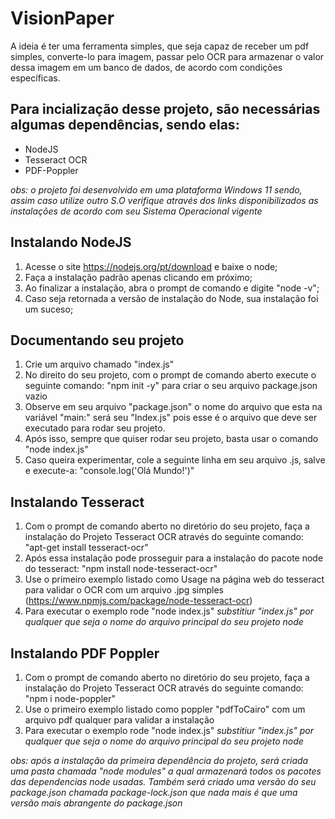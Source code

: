 # VisionPaper

A ideia é ter uma ferramenta simples, que seja capaz de receber um pdf simples, converte-lo para imagem, passar pelo OCR para armazenar o valor dessa imagem em um banco de dados, de acordo com condições específicas.

## Para incialização desse projeto, são necessárias algumas dependências, sendo elas:
* NodeJS
* Tesseract OCR
* PDF-Poppler

_obs: o projeto foi desenvolvido em uma plataforma Windows 11 sendo, assim caso utilize outro S.O verifique através dos links disponibilizados as instalações de acordo com seu Sistema Operacional vigente_

## Instalando NodeJS
1. Acesse o site https://nodejs.org/pt/download e baixe o node;
2. Faça a instalação padrão apenas clicando em próximo;
3. Ao finalizar a instalação, abra o prompt de comando e digite "node -v";
4. Caso seja retornada a versão de instalação do Node, sua instalação foi um suceso;

## Documentando seu projeto
1. Crie um arquivo chamado "index.js"
2. No direito do seu projeto, com o prompt de comando aberto execute o seguinte comando: "npm init -y" para criar o seu arquivo package.json vazio
3. Observe em seu arquivo "package.json" o nome do arquivo que esta na variável "main:" será seu "Index.js" pois esse é o arquivo que deve ser executado para rodar seu projeto.
4. Após isso, sempre que quiser rodar seu projeto, basta usar o comando "node index.js"
5. Caso queira experimentar, cole a seguinte linha em seu arquivo .js, salve e execute-a: "console.log('Olá Mundo!')"


## Instalando Tesseract
1. Com o prompt de comando aberto no diretório do seu projeto, faça a instalação do Projeto Tesseract OCR através do seguinte comando: "apt-get install tesseract-ocr"
2. Após essa instalação pode prosseguir para a instalação do pacote node do tesseract: "npm install node-tesseract-ocr"
3. Use o primeiro exemplo listado como Usage na página web do tesseract para validar o OCR com um arquivo .jpg simples (https://www.npmjs.com/package/node-tesseract-ocr)
4. Para executar o exemplo rode "node index.js" _substitiur "index.js" por qualquer que seja o nome do arquivo principal do seu projeto node_

## Instalando PDF Poppler
1. Com o prompt de comando aberto no diretório do seu projeto, faça a instalação do Projeto Tesseract OCR através do seguinte comando: "npm i node-poppler"
2. Use o primeiro exemplo listado como poppler "pdfToCairo" com um arquivo pdf qualquer para validar a instalação
3. Para executar o exemplo rode "node index.js" _substitiur "index.js" por qualquer que seja o nome do arquivo principal do seu projeto node_

_obs: após a instalação da primeira dependência do projeto, será criada uma pasta chamada "node modules" a qual armazenará todos os pacotes das dependencias node usadas. Também será criado uma versão do seu package.json chamada package-lock.json que nada mais é que uma versão mais abrangente do package.json_